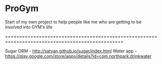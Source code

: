 ProGym
======

Start of my own project to help people like me who are getting to be involved into GYM's life

================================================================================================

Sugar ORM - http://satyan.github.io/sugar/index.html
Water app - https://play.google.com/store/apps/details?id=com.northpark.drinkwater